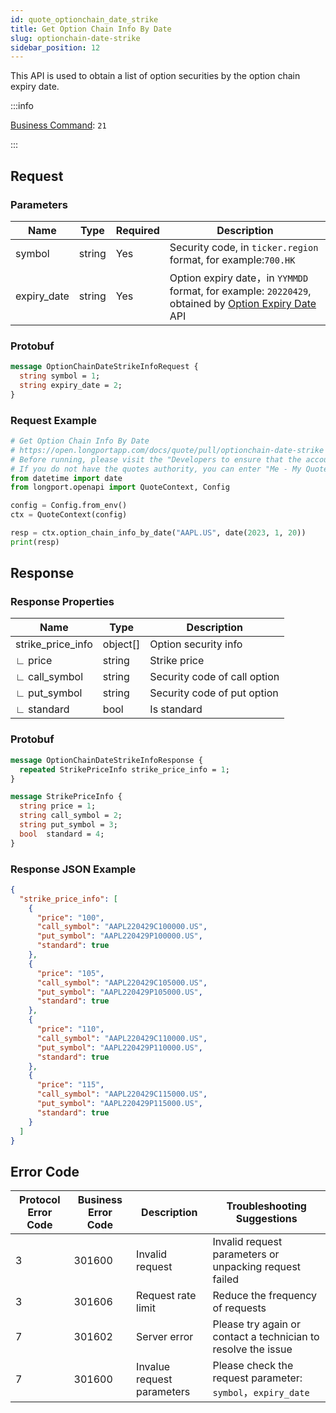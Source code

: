 ```yaml
---
id: quote_optionchain_date_strike
title: Get Option Chain Info By Date
slug: optionchain-date-strike
sidebar_position: 12
---
```


This API is used to obtain a list of option securities by the option chain expiry date.

:::info

[Business Command](../../socket/biz-command): `21`

:::

## Request

### Parameters

| Name        | Type   | Required | Description                                                                                                                 |
|-------------|--------|----------|-----------------------------------------------------------------------------------------------------------------------------|
| symbol      | string | Yes      | Security code, in `ticker.region` format, for example:`700.HK`                                                              |
| expiry_date | string | Yes      | Option expiry date，in `YYMMDD` format, for example: `20220429`, obtained by [Option Expiry Date](./optionchain_date.md) API |

### Protobuf

```protobuf
message OptionChainDateStrikeInfoRequest {
  string symbol = 1;
  string expiry_date = 2;
}
```

### Request Example

```python
# Get Option Chain Info By Date
# https://open.longportapp.com/docs/quote/pull/optionchain-date-strike
# Before running, please visit the "Developers to ensure that the account has the correct quotes authority.
# If you do not have the quotes authority, you can enter "Me - My Quotes - Store" to purchase the authority through the "LongPort" mobile app.
from datetime import date
from longport.openapi import QuoteContext, Config

config = Config.from_env()
ctx = QuoteContext(config)

resp = ctx.option_chain_info_by_date("AAPL.US", date(2023, 1, 20))
print(resp)
```

## Response

### Response Properties

| Name              | Type     | Description                  |
|-------------------|----------|------------------------------|
| strike_price_info | object[] | Option security info         |
| ∟ price           | string   | Strike price                 |
| ∟ call_symbol     | string   | Security code of call option |
| ∟ put_symbol      | string   | Security code of put option  |
| ∟ standard        | bool     | Is standard                  |

### Protobuf

```protobuf
message OptionChainDateStrikeInfoResponse {
  repeated StrikePriceInfo strike_price_info = 1;
}

message StrikePriceInfo {
  string price = 1;
  string call_symbol = 2;
  string put_symbol = 3;
  bool  standard = 4;
}
```

### Response JSON Example

```json
{
  "strike_price_info": [
    {
      "price": "100",
      "call_symbol": "AAPL220429C100000.US",
      "put_symbol": "AAPL220429P100000.US",
      "standard": true
    },
    {
      "price": "105",
      "call_symbol": "AAPL220429C105000.US",
      "put_symbol": "AAPL220429P105000.US",
      "standard": true
    },
    {
      "price": "110",
      "call_symbol": "AAPL220429C110000.US",
      "put_symbol": "AAPL220429P110000.US",
      "standard": true
    },
    {
      "price": "115",
      "call_symbol": "AAPL220429C115000.US",
      "put_symbol": "AAPL220429P115000.US",
      "standard": true
    }
  ]
}
```

## Error Code

| Protocol Error Code | Business Error Code | Description                | Troubleshooting Suggestions                                   |
|---------------------|---------------------|----------------------------|---------------------------------------------------------------|
| 3                   | 301600              | Invalid request            | Invalid request parameters or unpacking request failed        |
| 3                   | 301606              | Request rate limit         | Reduce the frequency of requests                              |
| 7                   | 301602              | Server error               | Please try again or contact a technician to resolve the issue |
| 7                   | 301600              | Invalue request parameters | Please check the request parameter: `symbol`，`expiry_date`    |
